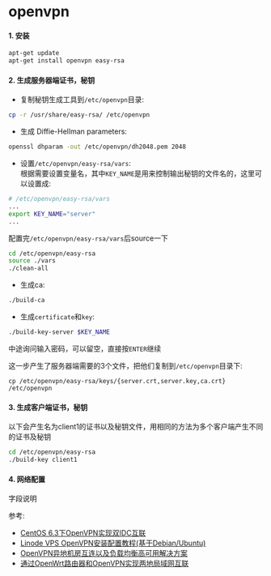 # openvpn

#### 1. 安装

```zsh
apt-get update
apt-get install openvpn easy-rsa
```

#### 2. 生成服务器端证书，秘钥

- 复制秘钥生成工具到`/etc/openvpn`目录:
```zsh
cp -r /usr/share/easy-rsa/ /etc/openvpn
```

- 生成 Diffie-Hellman parameters:
```zsh
openssl dhparam -out /etc/openvpn/dh2048.pem 2048
```
- 设置`/etc/openvpn/easy-rsa/vars`:  
根据需要设置变量名，其中`KEY_NAME`是用来控制输出秘钥的文件名的，这里可以设置成:
```zsh
# /etc/openvpn/easy-rsa/vars
...
export KEY_NAME="server"
...
```
配置完`/etc/openvpn/easy-rsa/vars`后source一下
```zsh
cd /etc/openvpn/easy-rsa
source ./vars
./clean-all
```

- 生成ca:
```zsh
./build-ca
```
- 生成`certificate`和`key`:
```zsh
./build-key-server $KEY_NAME
```
中途询问输入密码，可以留空，直接按`ENTER`继续

这一步产生了服务器端需要的3个文件，把他们复制到`/etc/openvpn`目录下:
```
cp /etc/openvpn/easy-rsa/keys/{server.crt,server.key,ca.crt} /etc/openvpn
```

#### 3. 生成客户端证书，秘钥

以下会产生名为client1的证书以及秘钥文件，用相同的方法为多个客户端产生不同的证书及秘钥

```zsh
cd /etc/openvpn/easy-rsa
./build-key client1
```

#### 4. 网络配置

字段说明

参考:

- [CentOS 6.3下OpenVPN实现双IDC互联](http://wangzan18.blog.51cto.com/8021085/1678272)
- [Linode VPS OpenVPN安装配置教程(基于Debian/Ubuntu)](http://www.vpser.net/build/linode-install-openvpn.html)
- [OpenVPN异地机房互连以及负载均衡高可用解决方案
](http://www.lxway.com/865859802.htm)
- [通过OpenWrt路由器和OpenVPN实现两地局域网互联](http://blog.ltns.info/linux/connect_two_home_networks_using_openvpn_and_openwrt/)